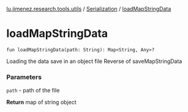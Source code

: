 [lu.jimenez.research.tools.utils](../index.md) / [Serialization](index.md) / [loadMapStringData](.)

# loadMapStringData

`fun loadMapStringData(path: String): Map<String, Any>?`

Loading the data save in an object file
Reverse of saveMapStringData

### Parameters

`path` - path of the file

**Return**
map of string object

